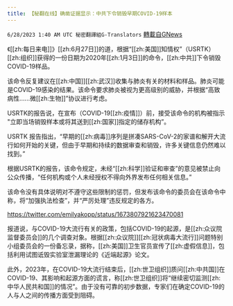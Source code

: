 ```yaml
---
title: 【秘翻在线】确凿证据显示：中共下令销毁早期COVID-19样本
---
```

`6/28/2023 1:40 AM UTC 秘密翻譯組G-Translators` [轉載自GNews](https://gnews.org/articles/1418447)

《[[zh:每日来电]]》[[zh:6月27日]]的道，根据“[[zh:美国]]知情权”（USRTK）[[zh:组织]]获得的一份日期为2020年[[zh:1月3日]]的命令，[[zh:中共]]下令销毁COVID-19样品。

该命令反复建议在[[zh:中国]][[zh:武汉]]收集与肺炎有关的材料和样品。肺炎可能是COVID-19感染的结果。该命令要求肺炎被视为更高级别的威胁，并根据“高致病性......微[[zh:生物]]”协议进行考虑。

USRTK的报告说，在宣布（COVID-19[[zh:疫情]]）前，接受该命令的机构被指示 "立即当场销毁样本或将其送到[[zh:国家]]指定的储存机构”。

USRTK 报告指出，“早期的[[zh:病毒]]序列是拼凑SARS-CoV-2的家谱和解开大流行如何开始的关键，但由于早期和持续的数据审查和销毁，许多关键信息仍然难以找到。”

根据USRTK的报告，该命令规定，未经“[[zh:科学]]验证和审查”的意见被禁止向公众传播，“任何机构或个人未经授权不得向外界发布任何相关信息。”

该命令没有具体说明对不遵守这些限制的惩罚，但发布该命令的委员会在该命令中称，将“加强执法检查”，并“严厉处理”违反规定的各方。

https://twitter.com/emilyakopp/status/1673807921623470081

报道说，与COVID-19大流行有关的政策，包括COVID-19的起源，是[[zh:众议院监督委员会]]的几个调查对象。根据[[zh:众议院]][[zh:冠状病毒大流行]]问题特别小组委员会的一份备忘录，据称，[[zh:美国]]卫生官员宣传了[[zh:虚假信息]]，包括利用试图诋毁实验室泄漏理论的《近端起源》论文。

此外，2023年，在COVID-19大流行结束后，[[zh:世卫组织]]质问[[zh:中共国]]在COVID-19、其影响和起源方面的谎言，称[[zh:世卫组织]]将“继续密切监测[[zh:中华人民共和国]]的情况”。由于没有可靠的初步数据，专家们在确定COVID-19的人与人之间的传播方面受到阻碍。
